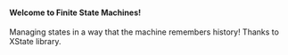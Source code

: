 #### Welcome to Finite State Machines!
Managing states in a way that the machine remembers history! Thanks to XState library.
